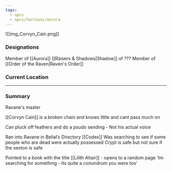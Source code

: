 ```yaml
---
tags:
  - npcs
  - npcs/factions/aurora
---
```

![[img_Corvyn_Cain.png]]

### Designations
Member of [[Aurora]]
[[Raisers & Shadows|Shadow]] of ???
Member of [[Order of the Raven|Raven's Order]]
### Current Location


___
### Summary
Ravane's master

[[Corvyn Cain]] is a broken chain and knows little and cant pass much on

Can pluck off feathers and do a psudo sending - Not his actual voice 

Ran into Ravane in Belial’s Directory [[Codex]]
Was searching to see if some people who are dead were actually possessed 
Crypt is safe but not sure if the sexton is safe

Pointed to a book with the title [[Lilith Altair]] - opens to a random page
'Im searching for something - Its quite a conundrum you were too'
  

